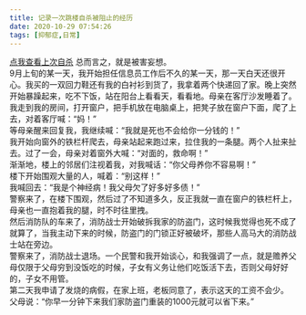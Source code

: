 ```yaml
---
title: 记录一次跳楼自杀被阻止的经历
date: 2020-10-29 07:54:26
tags: [抑郁症,日常]
---
```

[点我查看上次自杀](/lhb/)
总而言之，就是被害妄想。  
9月上旬的某一天，我开始担任信息员工作后不久的某一天，那一天白天还很开心。我买的一双回力鞋还有我的白衬衫到货了，我拿着两个快递回了家。晚上突然开始暴躁起来，吃不下饭，站在阳台上看看天，看看地。母亲在客厅沙发睡着了。  
我走到我的房间，打开窗户，把手机放在电脑桌上，把凳子放在窗户下面，爬了上去，对着客厅喊：“妈！”  
等母亲醒来回复我，我继续喊：“我就是死也不会给你一分钱的！”  
我开始向窗外的铁栏杆爬去，母亲站起来跑过来，拉住我的一条腿。两个人扯来扯去。过了一会，母亲对着窗外大喊：“对面的，救命啊！”  
渐渐地，楼上的邻居们注视着我，对我喊话：“你父母养你不容易啊！”  
楼下开始围观大量的人，喊着：“别这样！”  
我喊回去：“我是个神经病！我父母欠了好多好多债！”  
警察来了，在楼下围观，然后过了不知道多久，反正我就一直在窗户的铁栏杆上，母亲也一直抱着我的腿，时不时往里拽。  
然后消防队的车来了，消防战士开始破拆我家的防盗门，这时候我觉得也死不成了就算了，当我主动下来的时候，防盗门的门锁正好被破坏，那些人高马大的消防战士站在旁边。  
警察来了，消防战士退场。一个民警和我开始谈心，和我强调了一点，就是赡养父母仅限于父母穷到没饭吃的时候，子女有义务让他们吃饭活下去，否则父母好好的，子女不用管。  
第二天我申请了发烧的病假，在家上班，老板同意了，表示这天的工资不会少。   
父母说：“你早一分钟下来我们家防盗门重装的1000元就可以省下来。”  
